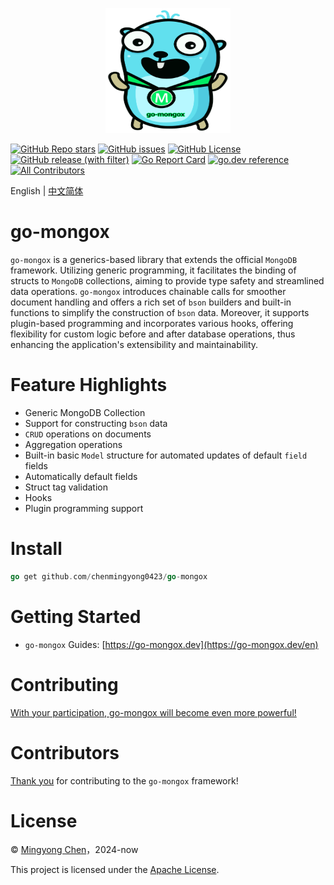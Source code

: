 <p align="center">
  <img src="https://raw.githubusercontent.com/chenmingyong0423/go-mongox-doc/main/docs/public/go-mongox-logo.png" width="200" height="200" akt="go-mongox"></img>
</p>

[![GitHub Repo stars](https://img.shields.io/github/stars/chenmingyong0423/go-mongox)](https://github.com/chenmingyong0423/go-mongox/stargazers)
[![GitHub issues](https://img.shields.io/github/issues/chenmingyong0423/go-mongox)](https://github.com/chenmingyong0423/go-mongox/issues)
[![GitHub License](https://img.shields.io/github/license/chenmingyong0423/go-mongox)](https://github.com/chenmingyong0423/go-mongox/blob/main/LICENSE)
[![GitHub release (with filter)](https://img.shields.io/github/v/release/chenmingyong0423/go-mongox)](https://github.com/chenmingyong0423/go-mongox)
[![Go Report Card](https://goreportcard.com/badge/github.com/chenmingyong0423/go-mongox)](https://goreportcard.com/report/github.com/chenmingyong0423/go-mongox)
[![go.dev reference](https://img.shields.io/badge/go.dev-reference-007d9c?logo=go&logoColor=white&style=flat-square)](https://pkg.go.dev/github.com/chenmingyong0423/go-mongox)
[![All Contributors](https://img.shields.io/badge/all_contributors-1-orange.svg?style=flat-square)](#contributors-)

English | [中文简体](./README-zh_CN.md)

# go-mongox
`go-mongox` is a generics-based library that extends the official `MongoDB` framework. Utilizing generic programming, it facilitates the binding of structs to `MongoDB` collections, aiming to provide type safety and streamlined data operations. `go-mongox` introduces chainable calls for smoother document handling and offers a rich set of `bson` builders and built-in functions to simplify the construction of `bson` data. Moreover, it supports plugin-based programming and incorporates various hooks, offering flexibility for custom logic before and after database operations, thus enhancing the application's extensibility and maintainability.

# Feature Highlights
- Generic MongoDB Collection
- Support for constructing `bson` data
- `CRUD` operations on documents
- Aggregation operations
- Built-in basic `Model` structure for automated updates of default `field` fields
- Automatically default fields
- Struct tag validation
- Hooks
- Plugin programming support

# Install
```go
go get github.com/chenmingyong0423/go-mongox
```

# Getting Started
- `go-mongox` Guides: [https://go-mongox.dev](https://go-mongox.dev/en)

# Contributing
[With your participation, go-mongox will become even more powerful!](https://go-mongox.dev/en/contribute.html)

# Contributors
[Thank you](https://github.com/chenmingyong0423/go-mongox/graphs/contributors) for contributing to the `go-mongox` framework!

# License
© [Mingyong Chen](https://github.com/chenmingyong0423)，2024-now

This project is licensed under the [Apache License](https://github.com/chenmingyong0423/go-mongox/blob/main/LICENSE).
